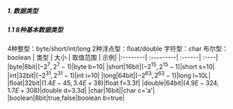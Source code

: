 ##### 1. 数据类型
##### 1.1 8种基本数据类型
4种整型：byte/short/int/long
2种浮点型：float/double
字符型：char
布尔型：boolean
|    类型     |    大小      |   取值范围   | 示例|
|:--------| :---------| :------| :----|
|byte|8bit|$(-2^7,2^7-1)$|byte b=10|
|short|16bit|$(-2^{15},2^{15}-1)$|short s=10|
|int|32bit|$(-2^{31},2^{31}-1)$|int i=10|
|long|64bit|$(-2^{63},2^{63}-1)$|long l=10L|
|float|32bit|$(1.4E-45,3.4E+38)$|float f=3.3f|
|double|64bit|$(4.9E-324,1.7E+308)$|double d=3.3d|
|char|16bit||char c='a'|
|boolean|8bit|true,false|boolean b=true|


